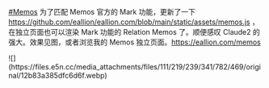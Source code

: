 <p><a href="https://e5n.cc/tags/Memos" class="mention hashtag" rel="tag">#<span>Memos</span></a> 为了匹配 Memos 官方的 Mark 功能，更新了一下 <a href="https://github.com/eallion/eallion.com/blob/main/static/assets/memos.js" target="_blank" rel="nofollow noopener" translate="no"><span class="invisible">https://</span><span class="ellipsis">github.com/eallion/eallion.com</span><span class="invisible">/blob/main/static/assets/memos.js</span></a>  ，在独立页面也可以渲染 Mark 功能的 Relation Memos 了。顺便感叹 Claude2 的强大。效果见图，或者浏览我的 Memos 独立页面。<a href="https://eallion.com/memos" target="_blank" rel="nofollow noopener" translate="no"><span class="invisible">https://</span><span class="">eallion.com/memos</span><span class="invisible"></span></a></p>
![](https://files.e5n.cc/media_attachments/files/111/219/239/341/782/469/original/12b83a385dfc6d6f.webp)